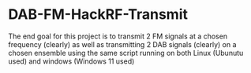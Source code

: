# DAB-FM-HackRF-Transmit
The end goal for this project is to transmit 2 FM signals at a chosen frequency (clearly) as well as transmitting 2 DAB signals (clearly) on a chosen ensemble using the same script running on both Linux (Ubunutu used) and windows (Windows 11 used)
